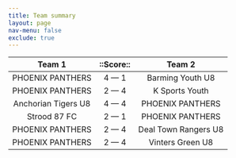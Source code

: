 ```yaml
---
title: Team summary
layout: page
nav-menu: false
exclude: true
---
```




|       Team 1        |  ::Score::  |        Team 2        |
|:-------------------:|:-----------:|:--------------------:|
|  PHOENIX PANTHERS   | 4 &mdash; 1 |   Barming Youth U8   |
|  PHOENIX PANTHERS   | 2 &mdash; 4 |    K Sports Youth    |
| Anchorian Tigers U8 | 4 &mdash; 4 |   PHOENIX PANTHERS   |
|    Strood 87 FC     | 2 &mdash; 1 |   PHOENIX PANTHERS   |
|  PHOENIX PANTHERS   | 2 &mdash; 4 | Deal Town Rangers U8 |
|  PHOENIX PANTHERS   | 2 &mdash; 4 |   Vinters Green U8   |

 <br /><br /><br />